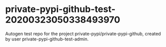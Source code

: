 # private-pypi-github-test-20200323050338493970
Autogen test repo for the project private-pypi/private-pypi-github, created by user private-pypi-github-test-admin.
